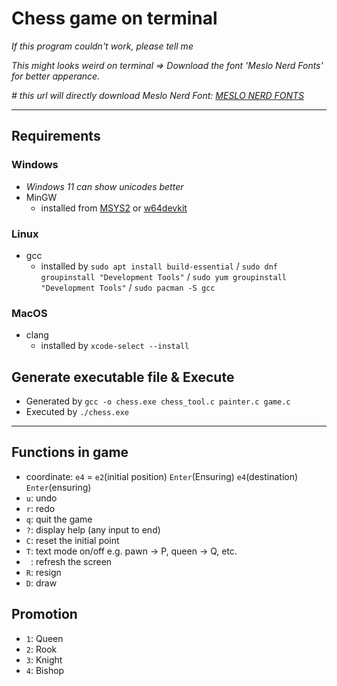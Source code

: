 # Chess game on terminal

*If this program couldn't work, please tell me*

*This might looks weird on terminal => Download the font 'Meslo Nerd Fonts' for better apperance.*

*# this url will directly download Meslo Nerd Font: [MESLO NERD FONTS](https://github.com/ryanoasis/nerd-fonts/releases/download/v3.4.0/Meslo.zip)*

---

## Requirements
### Windows
  - *Windows 11 can show unicodes better*
  - MinGW
      + installed from [MSYS2](https://www.msys2.org/) or [w64devkit](https://github.com/skeeto/w64devkit/releases/tag/v2.3.0)
### Linux
  - gcc
      + installed by `sudo apt install build-essential` / `sudo dnf groupinstall "Development Tools"` / `sudo yum groupinstall "Development Tools"` / `sudo pacman -S gcc`
### MacOS
  - clang
      + installed by `xcode-select --install`

## Generate executable file & Execute
  - Generated by `gcc -o chess.exe chess_tool.c painter.c game.c`
  - Executed by `./chess.exe`

---
## Functions in game
  - coordinate: `e4` = `e2`(initial position) `Enter`(Ensuring) `e4`(destination) `Enter`(ensuring)
  - `u`: undo
  - `r`: redo
  - `q`: quit the game
  - `?`: display help (any input to end)
  - `C`: reset the initial point
  - `T`: text mode on/off e.g. pawn -> P, queen -> Q, etc.
  - ` `: refresh the screen
  - `R`: resign
  - `D`: draw

## Promotion
  - `1`: Queen
  - `2`: Rook
  - `3`: Knight
  - `4`: Bishop
